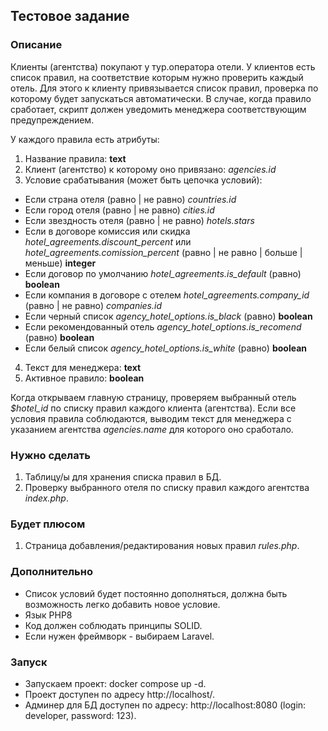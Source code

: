 ## Тестовое задание

### Описание
Клиенты (агентства) покупают у тур.оператора отели. У клиентов есть список правил, на соответствие которым нужно проверить каждый отель.
Для этого к клиенту привязывается список правил, проверка по которому будет запускаться автоматически. В случае, когда правило сработает, скрипт должен уведомить менеджера соответствующим предупреждением.

У каждого правила есть атрибуты:
1. Название правила: **text**
2. Клиент (агентство) к которому оно привязано: *agencies.id*
3. Условие срабатывания (может быть цепочка условий):
- Если страна отеля (равно | не равно) *countries.id*
- Если город отеля (равно | не равно) *cities.id*
- Если звездность отеля (равно | не равно) *hotels.stars*
- Если в договоре комиссия или скидка *hotel_agreements.discount_percent* или *hotel_agreements.comission_percent* (равно | не равно | больше | меньше) **integer**
- Если договор по умолчанию *hotel_agreements.is_default* (равно) **boolean**
- Если компания в договоре с отелем *hotel_agreements.company_id* (равно | не равно) *companies.id*
- Если черный список *agency_hotel_options.is_black* (равно) **boolean**
- Если рекомендованный отель *agency_hotel_options.is_recomend* (равно) **boolean**
- Если белый список *agency_hotel_options.is_white* (равно) **boolean**

4. Текст для менеджера: **text**
5. Активное правило: **boolean**

Когда открываем главную страницу, проверяем выбранный отель *$hotel_id* по списку правил каждого клиента (агентства). Если все условия правила соблюдаются, выводим текст для менеджера с указанием агентства *agencies.name* для которого оно сработало.

### Нужно сделать
1. Таблицу/ы для хранения списка правил в БД.
2. Проверку выбранного отеля по списку правил каждого агентства *index.php*.
   
### Будет плюсом
1. Страница добавления/редактирования новых правил *rules.php*.

### Дополнительно
- Список условий будет постоянно дополняться, должна быть возможность легко добавить новое условие.
- Язык PHP8
- Код должен соблюдать принципы SOLID.
- Если нужен фреймворк - выбираем Laravel. 

### Запуск
- Запуcкаем проект: docker compose up -d.
- Проект доступен по адресу http://localhost/.
- Админер для БД доступен по адресу: http://localhost:8080 (login: developer, password: 123).
